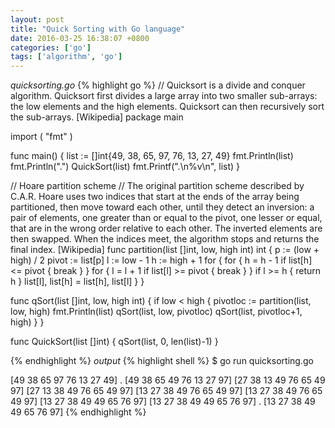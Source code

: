 ```yaml
---
layout: post
title: "Quick Sorting with Go language"
date: 2016-03-25 16:38:07 +0800
categories: ['go']
tags: ['algorithm', 'go']
---
```

*quicksorting.go*
{% highlight go %}
// Quicksort is a divide and conquer algorithm. Quicksort first divides a large array into two smaller sub-arrays: the low elements and the high elements. Quicksort can then recursively sort the sub-arrays. [Wikipedia]
package main

import (
        "fmt"
)

func main() {
        list := []int{49, 38, 65, 97, 76, 13, 27, 49}
        fmt.Println(list)
        fmt.Println(".")
        QuickSort(list)
        fmt.Printf(".\n%v\n", list)
}

// Hoare partition scheme
// The original partition scheme described by C.A.R. Hoare uses two indices that start at the ends of the array being partitioned, then move toward each other, until they detect an inversion: a pair of elements, one greater than or equal to the pivot, one lesser or equal, that are in the wrong order relative to each other. The inverted elements are then swapped. When the indices meet, the algorithm stops and returns the final index. [Wikipedia]
func partition(list []int, low, high int) int {
        p := (low + high) / 2
        pivot := list[p]
        l := low - 1
        h := high + 1
        for {
                for {
                        h = h - 1
                        if list[h] <= pivot {
                                break
                        }
                }
                for {
                        l = l + 1
                        if list[l] >= pivot {
                                break
                        }
                }
                if l >= h {
                        return h
                }
                list[l], list[h] = list[h], list[l]
        }
}

func qSort(list []int, low, high int) {
        if low < high {
                pivotloc := partition(list, low, high)
                fmt.Println(list)
                qSort(list, low, pivotloc)
                qSort(list, pivotloc+1, high)
        }
}

func QuickSort(list []int) {
        qSort(list, 0, len(list)-1)
}

{% endhighlight %}
*output*
{% highlight shell %}
$ go run quicksorting.go

[49 38 65 97 76 13 27 49]
.
[49 38 65 49 76 13 27 97]
[27 38 13 49 76 65 49 97]
[27 13 38 49 76 65 49 97]
[13 27 38 49 76 65 49 97]
[13 27 38 49 76 65 49 97]
[13 27 38 49 49 65 76 97]
[13 27 38 49 49 65 76 97]
.
[13 27 38 49 49 65 76 97]
{% endhighlight %}
